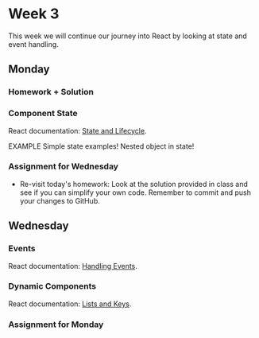 # Week 3

This week we will continue our journey into React by looking at state and event handling.

## Monday

### Homework + Solution

### Component State

React documentation: [State and Lifecycle](https://reactjs.org/docs/state-and-lifecycle.html).

EXAMPLE
Simple state examples!
Nested object in state!

### Assignment for Wednesday

* Re-visit today's homework: Look at the solution provided in class and see if you can simplify your own code. Remember to commit and push your changes to GitHub.

## Wednesday

### Events

React documentation: [Handling Events](https://reactjs.org/docs/handling-events.html).

### Dynamic Components

React documentation: [Lists and Keys](https://reactjs.org/docs/lists-and-keys.html).

### Assignment for Monday

